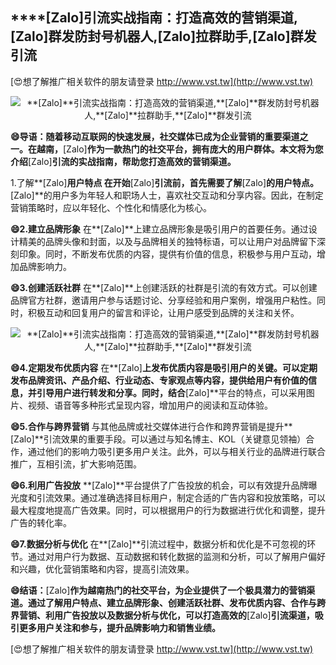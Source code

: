## ****[Zalo]**引流实战指南：打造高效的营销渠道,**[Zalo]**群发防封号机器人,**[Zalo]**拉群助手,**[Zalo]**群发引流**

[😍想了解推广相关软件的朋友请登录 http://www.vst.tw](http://www.vst.tw)

 <center><img src="https://vst.tw/MP4/tuiguang/png/0.png" alt="**[Zalo]**引流实战指南：打造高效的营销渠道,**[Zalo]**群发防封号机器人,**[Zalo]**拉群助手,**[Zalo]**群发引流"></center>

**😄导语：随着移动互联网的快速发展，社交媒体已成为企业营销的重要渠道之一。在越南，**[Zalo]**作为一款热门的社交平台，拥有庞大的用户群体。本文将为您介绍**[Zalo]**引流的实战指南，帮助您打造高效的营销渠道。**

1.了解**[Zalo]**用户特点
在开始**[Zalo]**引流前，首先需要了解**[Zalo]**的用户特点。**[Zalo]**的用户多为年轻人和职场人士，喜欢社交互动和分享内容。因此，在制定营销策略时，应以年轻化、个性化和情感化为核心。

**😄2.建立品牌形象**
在**[Zalo]**上建立品牌形象是吸引用户的首要任务。通过设计精美的品牌头像和封面，以及与品牌相关的独特标语，可以让用户对品牌留下深刻印象。同时，不断发布优质的内容，提供有价值的信息，积极参与用户互动，增加品牌影响力。

**😄3.创建活跃社群**
在**[Zalo]**上创建活跃的社群是引流的有效方式。可以创建品牌官方社群，邀请用户参与话题讨论、分享经验和用户案例，增强用户粘性。同时，积极互动和回复用户的留言和评论，让用户感受到品牌的关注和关怀。

 <center><img src="https://vst.tw/MP4/tuiguang/png/0.png" alt="**[Zalo]**引流实战指南：打造高效的营销渠道,**[Zalo]**群发防封号机器人,**[Zalo]**拉群助手,**[Zalo]**群发引流"></center>

**😄4.定期发布优质内容**
在**[Zalo]**上发布优质内容是吸引用户的关键。可以定期发布品牌资讯、产品介绍、行业动态、专家观点等内容，提供给用户有价值的信息，并引导用户进行转发和分享。同时，结合**[Zalo]**平台的特点，可以采用图片、视频、语音等多种形式呈现内容，增加用户的阅读和互动体验。

**😄5.合作与跨界营销**
与其他品牌或社交媒体进行合作和跨界营销是提升**[Zalo]**引流效果的重要手段。可以通过与知名博主、KOL（关键意见领袖）合作，通过他们的影响力吸引更多用户关注。此外，可以与相关行业的品牌进行联合推广，互相引流，扩大影响范围。

**😄6.利用广告投放**
**[Zalo]**平台提供了广告投放的机会，可以有效提升品牌曝光度和引流效果。通过准确选择目标用户，制定合适的广告内容和投放策略，可以最大程度地提高广告效果。同时，可以根据用户的行为数据进行优化和调整，提升广告的转化率。

**😄7.数据分析与优化**
在**[Zalo]**引流过程中，数据分析和优化是不可忽视的环节。通过对用户行为数据、互动数据和转化数据的监测和分析，可以了解用户偏好和兴趣，优化营销策略和内容，提高引流效果。

**😄结语：**[Zalo]**作为越南热门的社交平台，为企业提供了一个极具潜力的营销渠道。通过了解用户特点、建立品牌形象、创建活跃社群、发布优质内容、合作与跨界营销、利用广告投放以及数据分析与优化，可以打造高效的**[Zalo]**引流渠道，吸引更多用户关注和参与，提升品牌影响力和销售业绩。**

[😍想了解推广相关软件的朋友请登录 http://www.vst.tw](http://www.vst.tw)



